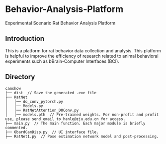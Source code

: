 # Behavior-Analysis-Platform
Experimental Scenario Rat Behavior Analysis Platform

## Introduction

This is a platform for rat behavior data collection and analysis. This platform is helpful to improve the efficiency of research related to animal behavioral experiments such as bBrain-Computer Interfaces (BCI).

## Directory

```
camshow
├── dist  // Save the generated .exe file
├── RatNet
│   │── do_conv_pytorch.py
│   │── Models.py
│   │── RatNetAttention_DOConv.py
│   │── models.pth  // Pre-trained weights. For non-profit and profit use, please send email to hanle@zju.edu.cn for access.
├── main.py  // The main function. Each major module is briefly commented.
├── ObardCamDisp.py  // UI interface file.
├── RatNet1.py  // Pose estimation network model and post-processing.
```
